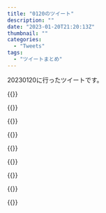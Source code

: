 ```yaml
---
title: "0120のツイート"
description: ""
date: "2023-01-20T21:20:13Z"
thumbnail: ""
categories:
  - "Tweets"
tags:
  - "ツイートまとめ"
---
```

20230120に行ったツイートです。
<!--more-->
{{<tweetlike text="更新 20230119のツイートまとめ https://t.co/PU3XTy2DZ3 809　January 20, 2023 at 06:21AM" screenname="jme/k.h (@JME_KH)" url="https://twitter.com/JME_KH/status/1616184049994711069?ref_src=twsrc%5Etfw" date="January 19 2023">}}

{{<tweetlike text="Twitter，毎回Followingにしないといけなくなったか?" screenname="jme/k.h (@JME_KH)" url="https://twitter.com/JME_KH/status/1616264093543043074?ref_src=twsrc%5Etfw" date="January 19 2023">}}

{{<tweetlike text="休みだから遊びに来てるけど、写真上げると場所が絞られるな。\n別に一般人だからどうでもいいけど、かなりピンポイント感が強いから抵抗があるな" screenname="jme/k.h (@JME_KH)" url="https://twitter.com/JME_KH/status/1616264846751961088?ref_src=twsrc%5Etfw" date="January 19 2023">}}

{{<tweetlike text="献血" screenname="jme/k.h (@JME_KH)" url="https://twitter.com/JME_KH/status/1616319133771264005?ref_src=twsrc%5Etfw" date="January 20 2023">}}

{{<tweetlike text="400mlの血液を生贄に座って休憩できる権利を召喚" screenname="jme/k.h (@JME_KH)" url="https://twitter.com/JME_KH/status/1616321390025773057?ref_src=twsrc%5Etfw" date="January 20 2023">}}

{{<tweetlike text="FGOやり始めてからFEはやってないけどやったら剣と槍の関係を間違えそうになるだろうな\n剣が斧に強いのは間違えないから弱点のない武器になる" screenname="jme/k.h (@JME_KH)" url="https://twitter.com/JME_KH/status/1616334139996909568?ref_src=twsrc%5Etfw" date="January 20 2023">}}

{{<tweetlike text="休みだから行ってきた https://t.co/JJybfosr3v" screenname="jme/k.h (@JME_KH)" url="https://twitter.com/JME_KH/status/1616338949630459904?ref_src=twsrc%5Etfw" date="January 20 2023">}}

{{<tweetlike text="いろいろ妥協して腕のfocusでアタックスピードのやつがクラフトできるようになればまあ大分弱いけど一通りは揃うか\nそれ以上は多分div単位になってくんだろうけど、そこまで稼ぐ知識が足りないから今リーグはそこまでかな\n終盤の知識が足りない" screenname="jme/k.h (@JME_KH)" url="https://twitter.com/JME_KH/status/1616430134529228800?ref_src=twsrc%5Etfw" date="January 20 2023">}}

{{<tweetlike text="なるほど、売れそうなものを高めの値段つけといて男男下げてけば手間はかかるけど適正な価格かそのちょっと下で売れるか" screenname="jme/k.h (@JME_KH)" url="https://twitter.com/JME_KH/status/1616434163250495495?ref_src=twsrc%5Etfw" date="January 20 2023">}}

